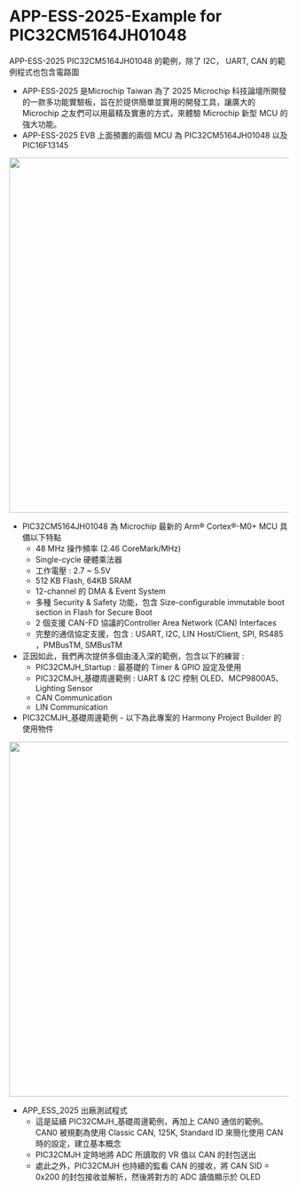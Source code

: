 # APP-ESS-2025-Example for PIC32CM5164JH01048
APP-ESS-2025 PIC32CM5164JH01048 的範例，除了 I2C， UART, CAN 的範例程式也包含電路圖
* APP-ESS-2025 是Microchip Taiwan 為了 2025 Microchip 科技論壇所開發的一款多功能實驗板，旨在於提供簡單並實用的開發工具，讓廣大的 Microchip 之友們可以用最精及實惠的方式，來體驗 Microchip 新型 MCU 的強大功能。
* APP-ESS-2025 EVB 上面預置的兩個 MCU 為 PIC32CM5164JH01048 以及 PIC16F13145

<img src="https://github.com/CalvinHoMicrochip/APP-ESS-2025-Example-for-PIC32CM5164JH01048/blob/main/APP_ESS_2025_Picture1.jpg" width="640px">
  
* PIC32CM5164JH01048 為 Microchip 最新的 Arm® Cortex®-M0+ MCU 具備以下特點 
  * 48 MHz 操作頻率 (2.46 CoreMark/MHz) 
  * Single-cycle 硬體乘法器 
  * 工作電壓 : 2.7 ~ 5.5V 
  * 512 KB Flash, 64KB SRAM  
  * 12-channel 的 DMA & Event System 
  * 多種 Security & Safety 功能，包含 Size-configurable immutable boot section in Flash for Secure Boot 
  * 2 個支援 CAN-FD 協議的Controller Area Network (CAN) Interfaces  
  * 完整的通信協定支援，包含 : USART, I2C, LIN Host/Client, SPI, RS485 ，PMBusTM, SMBusTM
* 正因如此，我們再次提供多個由淺入深的範例，包含以下的練習 :
  * PIC32CMJH_Startup : 最基礎的 Timer & GPIO 設定及使用
  * PIC32CMJH_基礎周邊範例 : UART & I2C 控制 OLED、MCP9800A5、Lighting Sensor 
  * CAN Communication
  * LIN Communication
* PIC32CMJH_基礎周邊範例 - 以下為此專案的 Harmony Project Builder 的使用物件
<img src="https://github.com/CalvinHoMicrochip/APP-ESS-2025-Example-for-PIC32CM5164JH01048/blob/main/PIC32CM5164JH_Harmony_Project1.jpg" width="640px">

* APP_ESS_2025 出廠測試程式
  *  這是延續 PIC32CMJH_基礎周邊範例，再加上 CAN0 通信的範例。CAN0 被規劃為使用 Classic CAN, 125K, Standard ID 來簡化使用 CAN 時的設定，建立基本概念
    *  PIC32CMJH 定時地將 ADC 所讀取的 VR 值以 CAN 的封包送出
    *  處此之外，PIC32CMJH 也持續的監看 CAN 的接收，將 CAN SID = 0x200 的封包接收並解析，然後將對方的 ADC 讀值顯示於 OLED 
